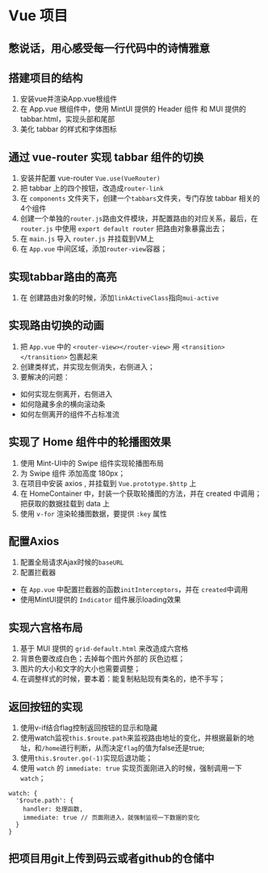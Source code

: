 # Vue 项目

## 憋说话，用心感受每一行代码中的诗情雅意

## 搭建项目的结构
1. 安装vue并渲染App.vue根组件
2. 在 App.vue 根组件中，使用 MintUI 提供的 Header 组件 和  MUI 提供的 tabbar.html，实现头部和尾部
3. 美化 tabbar 的样式和字体图标

## 通过 vue-router 实现 tabbar 组件的切换
1. 安装并配置 vue-router     `Vue.use(VueRouter)`
2. 把 tabbar 上的四个按钮，改造成`router-link`
3. 在 `components` 文件夹下，创建一个`tabbars`文件夹，专门存放 tabbar 相关的4个组件
4. 创建一个单独的`router.js`路由文件模块，并配置路由的对应关系，最后，在 `router.js` 中使用 `export default router` 把路由对象暴露出去；
5. 在 `main.js` 导入 `router.js`  并挂载到VM上
6. 在 `App.vue` 中间区域，添加`router-view`容器；

## 实现tabbar路由的高亮
1. 在 创建路由对象的时候，添加`linkActiveClass`指向`mui-active`

## 实现路由切换的动画
1. 把 `App.vue` 中的 `<router-view></router-view>` 用 `<transition></transition>` 包裹起来
2. 创建类样式，并实现左侧消失，右侧进入；
3. 要解决的问题：
 + 如何实现左侧离开，右侧进入
 + 如何隐藏多余的横向滚动条
 + 如何左侧离开的组件不占标准流

## 实现了 Home 组件中的轮播图效果
1. 使用 Mint-UI中的 Swipe 组件实现轮播图布局
2. 为 Swipe 组件 添加高度 180px；
3. 在项目中安装 axios , 并挂载到 `Vue.prototype.$http` 上
4. 在 HomeContainer 中，封装一个获取轮播图的方法，并在 created 中调用；把获取的数据挂载到 data 上
5. 使用 `v-for` 渲染轮播图数据，要提供 `:key` 属性

## 配置Axios
1. 配置全局请求Ajax时候的`baseURL`
2. 配置拦截器
 + 在 `App.vue` 中配置拦截器的函数`initInterceptors`，并在 `created`中调用
 + 使用MintUI提供的 `Indicator` 组件展示loading效果

## 实现六宫格布局
1. 基于 MUI 提供的 `grid-default.html` 来改造成六宫格
2. 背景色要改成白色；去掉每个图片外部的 灰色边框；
3. 图片的大小和文字的大小也需要调整；
4. 在调整样式的时候，要本着：能复制粘贴现有类名的，绝不手写；

## 返回按钮的实现
1. 使用v-if结合flag控制返回按钮的显示和隐藏
2. 使用watch监视`this.$route.path`来监视路由地址的变化，并根据最新的地址，和`/home`进行判断，从而决定`flag`的值为false还是true;
3. 使用`this.$router.go(-1)`实现后退功能；
4. 使用 `watch` 的 `immediate: true` 实现页面刚进入的时候，强制调用一下`watch`；
```
watch: {
  '$route.path': {
    handler: 处理函数,
    immediate: true // 页面刚进入，就强制监视一下数据的变化
  }
}
```

## 把项目用git上传到码云或者github的仓储中

